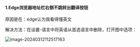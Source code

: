 #### 1.Edge浏览器地址栏右侧不跳转出翻译按钮

原因是在：edge认为我看得懂英文

解决方法：在设置-语言中将英语从首选语言中删除，打开图中选项：

![image-20240312112517163](C:\Users\lenovo\AppData\Roaming\Typora\typora-user-images\image-20240312112517163.png)